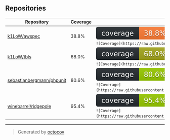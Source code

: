 ## Repositories

| Repository | Coverage | Badge |
| --- | --- | --- |
| [k1LoW/awspec](https://github.com/k1LoW/awspec) | 38.8% | ![k1LoW/awspec](badges/k1LoW/awspec/coverage.svg)<br>```![Coverage](https://raw.githubusercontent.com/k1LoW/octocov/main/example/central/badges/k1LoW/awspec/coverage.svg)``` |
| [k1LoW/tbls](https://github.com/k1LoW/tbls) | 68.0% | ![k1LoW/tbls](badges/k1LoW/tbls/coverage.svg)<br>```![Coverage](https://raw.githubusercontent.com/k1LoW/octocov/main/example/central/badges/k1LoW/tbls/coverage.svg)``` |
| [sebastianbergmann/phpunit](https://github.com/sebastianbergmann/phpunit) | 80.6% | ![sebastianbergmann/phpunit](badges/sebastianbergmann/phpunit/coverage.svg)<br>```![Coverage](https://raw.githubusercontent.com/k1LoW/octocov/main/example/central/badges/sebastianbergmann/phpunit/coverage.svg)``` |
| [winebarrel/ridgepole](https://github.com/winebarrel/ridgepole) | 95.4% | ![winebarrel/ridgepole](badges/winebarrel/ridgepole/coverage.svg)<br>```![Coverage](https://raw.githubusercontent.com/k1LoW/octocov/main/example/central/badges/winebarrel/ridgepole/coverage.svg)``` |

---

> Generated by [octocov](https://github.com/k1LoW/octocov)
